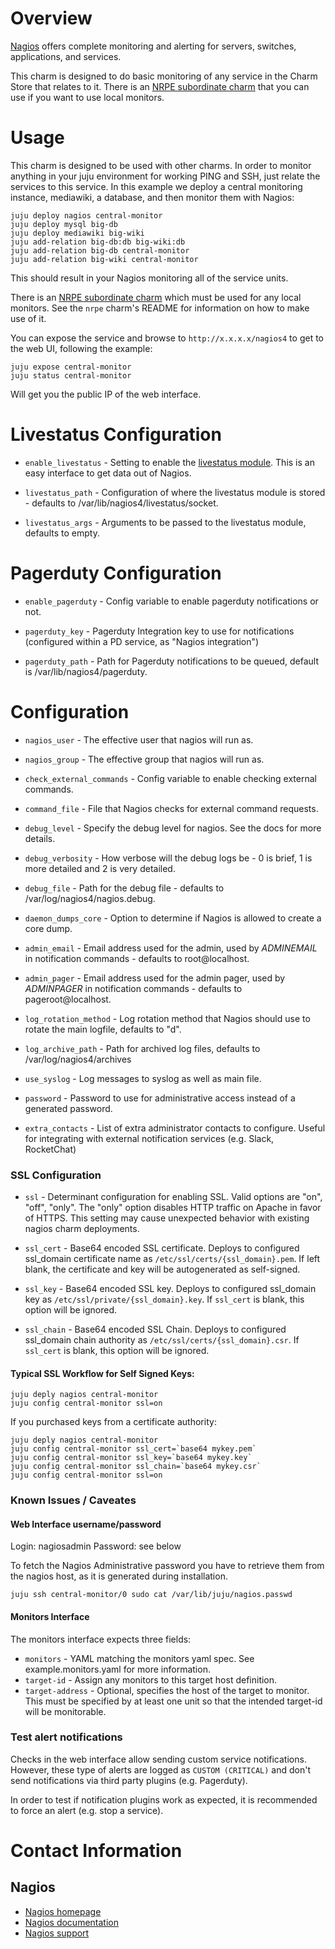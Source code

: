 # Overview

[Nagios](http://nagios.org) offers complete monitoring and alerting for servers, switches, applications, and services.

This charm is designed to do basic monitoring of any service in the Charm Store that relates to it. There is an [NRPE subordinate charm](https://jujucharms.com/nrpe/) that you can use if you want to use local monitors.

# Usage

This charm is designed to be used with other charms. In order to monitor anything in your juju environment for working PING and SSH, just relate the services to this service. In this example we deploy a central monitoring instance, mediawiki, a database, and then monitor them with Nagios:

    juju deploy nagios central-monitor
    juju deploy mysql big-db
    juju deploy mediawiki big-wiki
    juju add-relation big-db:db big-wiki:db
    juju add-relation big-db central-monitor
    juju add-relation big-wiki central-monitor

This should result in your Nagios monitoring all of the service units.

There is an [NRPE subordinate charm](https://jujucharms.com/nrpe/) which must be used for any local monitors.  See the `nrpe` charm's README for information on how to make use of it.

You can expose the service and browse to `http://x.x.x.x/nagios4` to get to the web UI, following the example:

    juju expose central-monitor
    juju status central-monitor

Will get you the public IP of the web interface.

# Livestatus Configuration

- `enable_livestatus` - Setting to enable the [livestatus module](https://mathias-kettner.de/checkmk_livestatus.html). This is an easy interface to get data out of Nagios.

- `livestatus_path` - Configuration of where the livestatus module is stored - defaults to /var/lib/nagios4/livestatus/socket.

- `livestatus_args` - Arguments to be passed to the livestatus module, defaults to empty.

# Pagerduty Configuration

- `enable_pagerduty` - Config variable to enable pagerduty notifications or not.

- `pagerduty_key` - Pagerduty Integration key to use for notifications (configured within a PD service, as "Nagios integration")

- `pagerduty_path` - Path for Pagerduty notifications to be queued, default is /var/lib/nagios4/pagerduty.

# Configuration

- `nagios_user` - The effective user that nagios will run as.

- `nagios_group` - The effective group that nagios will run as.

- `check_external_commands` - Config variable to enable checking external commands.

- `command_file` - File that Nagios checks for external command requests.

- `debug_level` - Specify the debug level for nagios.  See the docs for more details.

- `debug_verbosity` - How verbose will the debug logs be - 0 is brief, 1 is more detailed and 2 is very detailed.

- `debug_file` - Path for the debug file - defaults to /var/log/nagios4/nagios.debug.

- `daemon_dumps_core` - Option to determine if Nagios is allowed to create a core dump.

- `admin_email` - Email address used for the admin, used by $ADMINEMAIL$ in notification commands - defaults to root@localhost.

- `admin_pager` - Email address used for the admin pager, used by $ADMINPAGER$ in notification commands - defaults to pageroot@localhost.

- `log_rotation_method` - Log rotation method that Nagios should use to rotate the main logfile, defaults to "d".

- `log_archive_path` - Path for archived log files, defaults to /var/log/nagios4/archives
- `use_syslog` - Log messages to syslog as well as main file.

- `password` - Password to use for administrative access instead of a generated password.

- `extra_contacts` - List of extra administrator contacts to configure. Useful for integrating with external notification services (e.g. Slack, RocketChat)

### SSL Configuration

- `ssl` - Determinant configuration for enabling SSL. Valid options are "on", "off", "only". The "only" option disables HTTP traffic on Apache in favor of HTTPS. This setting may cause unexpected behavior with existing nagios charm deployments.

- `ssl_cert` - Base64 encoded SSL certificate. Deploys to configured ssl_domain certificate name as `/etc/ssl/certs/{ssl_domain}.pem`.   If left blank, the certificate and key will be autogenerated as self-signed.

- `ssl_key` - Base64 encoded SSL key. Deploys to configured ssl_domain key as `/etc/ssl/private/{ssl_domain}.key`.  If `ssl_cert` is blank, this option will be ignored.

- `ssl_chain` - Base64 encoded SSL Chain. Deploys to configured ssl_domain chain authority as `/etc/ssl/certs/{ssl_domain}.csr`.  If `ssl_cert` is blank, this option will be ignored.


#### Typical SSL Workflow for Self Signed Keys:

    juju deply nagios central-monitor
    juju config central-monitor ssl=on


If you purchased keys from a certificate authority:

    juju deply nagios central-monitor
    juju config central-monitor ssl_cert=`base64 mykey.pem`
    juju config central-monitor ssl_key=`base64 mykey.key`
    juju config central-monitor ssl_chain=`base64 mykey.csr`
    juju config central-monitor ssl=on


### Known Issues / Caveates


#### Web Interface username/password

Login: nagiosadmin
Password: see below

To fetch the Nagios Administrative password you have to retrieve them from
the nagios host, as it is generated during installation.

    juju ssh central-monitor/0 sudo cat /var/lib/juju/nagios.passwd

#### Monitors Interface
The monitors interface expects three fields:

- `monitors` - YAML matching the monitors yaml spec. See example.monitors.yaml for more information.
- `target-id` - Assign any monitors to this target host definition.
- `target-address` - Optional, specifies the host of the target to monitor. This must be specified by at least one unit so that the intended target-id will be monitorable.

### Test alert notifications

Checks in the web interface allow sending custom service notifications. However,
these type of alerts are logged as `CUSTOM (CRITICAL)` and don't send notifications
via third party plugins (e.g. Pagerduty).

In order to test if notification plugins work as expected, it is recommended to
force an alert (e.g. stop a service).


# Contact Information

## Nagios

- [Nagios homepage](http://nagios.org)
- [Nagios documentation](http://www.nagios.org/documentation)
- [Nagios support](http://www.nagios.org/support)
